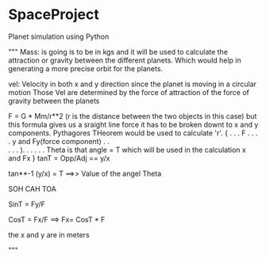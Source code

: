 # SpaceProject
Planet simulation using Python

"""
Mass: is going is to be in kgs and it will be used to calculate the attraction or gravity between the 
different planets. Which would help in generating a more precise orbit for the planets.


vel: Velocity in both x and y direction since the planet is moving in a circular motion 
Those Vel are determined by the force of attraction of the force of gravity between the planets

F = G * Mm/r**2  (r is the distance between the two objects in this case) but this formula gives us a sraight line force
it has to be broken downt to x and y components. Pythagores THeorem would be used to calculate 'r'.
{
              .
           .  . 
    F    .    . 
       .      . y and Fy(force component)
     .        .   
   .          .
. ). . . . .  .       Theta is that angle = T which will be used in the calculation
       x and Fx
}
tanT = Opp/Adj == y/x

tan**-1 (y/x) = T ==>> Value of the angel Theta 

SOH
CAH
TOA

SinT = Fy/F

CosT = Fx/F ==> Fx= CosT * F





the x and y are in meters



"""

